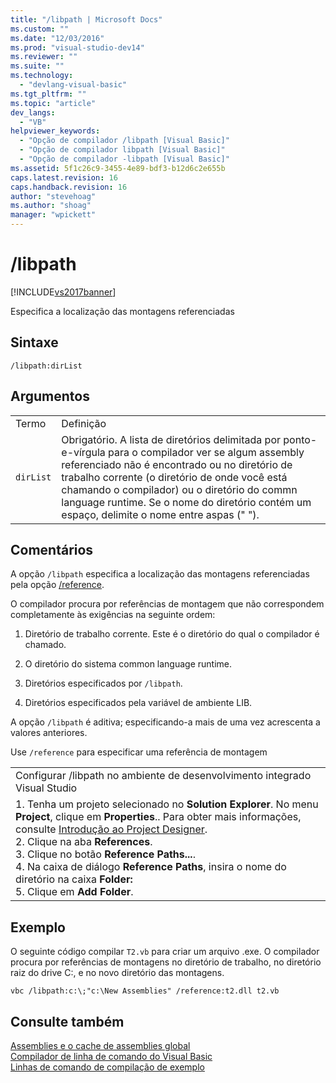 ```yaml
---
title: "/libpath | Microsoft Docs"
ms.custom: ""
ms.date: "12/03/2016"
ms.prod: "visual-studio-dev14"
ms.reviewer: ""
ms.suite: ""
ms.technology: 
  - "devlang-visual-basic"
ms.tgt_pltfrm: ""
ms.topic: "article"
dev_langs: 
  - "VB"
helpviewer_keywords: 
  - "Opção de compilador /libpath [Visual Basic]"
  - "Opção de compilador libpath [Visual Basic]"
  - "Opção de compilador -libpath [Visual Basic]"
ms.assetid: 5f1c26c9-3455-4e89-bdf3-b12d6c2e655b
caps.latest.revision: 16
caps.handback.revision: 16
author: "stevehoag"
ms.author: "shoag"
manager: "wpickett"
---
```

# /libpath
[!INCLUDE[vs2017banner](../../../csharp/includes/vs2017banner.md)]

Especifica a localização das montagens referenciadas  
  
## Sintaxe  
  
```  
/libpath:dirList  
```  
  
## Argumentos  
  
|||  
|-|-|  
|Termo|Definição|  
|`dirList`|Obrigatório.  A lista de diretórios delimitada por ponto\-e\-vírgula para o compilador ver se algum assembly referenciado não é encontrado ou no diretório de trabalho corrente \(o diretório de onde você está chamando o compilador\) ou o diretório do commn language runtime.  Se o nome do diretório contém um espaço, delimite o nome entre aspas \(" "\).|  
  
## Comentários  
 A opção `/libpath` especifica a localização das montagens referenciadas pela opção [\/reference](../../../visual-basic/reference/command-line-compiler/reference.md).  
  
 O compilador procura por referências de montagem que não correspondem completamente às exigências na seguinte ordem:  
  
1.  Diretório de trabalho corrente.  Este é o diretório do qual o compilador é chamado.  
  
2.  O diretório do sistema common language runtime.  
  
3.  Diretórios especificados por `/libpath`.  
  
4.  Diretórios especificados pela variável de ambiente LIB.  
  
 A opção  `/libpath` é aditiva; especificando\-a mais de uma vez acrescenta a valores anteriores.  
  
 Use `/reference` para especificar uma referência de montagem  
  
||  
|-|  
|Configurar \/libpath no ambiente de desenvolvimento integrado Visual Studio|  
|1.  Tenha um projeto selecionado no **Solution Explorer**.  No menu **Project**, clique em **Properties**..  Para obter mais informações, consulte [Introdução ao Project Designer](http://msdn.microsoft.com/pt-br/898dd854-c98d-430c-ba1b-a913ce3c73d7).<br />2.  Clique na aba **References**.<br />3.  Clique no botão **Reference Paths...**.<br />4.  Na caixa de diálogo **Reference Paths**, insira o nome do diretório na caixa **Folder:**<br />5.  Clique em **Add Folder**.|  
  
## Exemplo  
 O seguinte código compilar `T2.vb` para criar um arquivo .exe.  O compilador procura por referências de montagens no diretório de trabalho, no diretório raiz do drive C:, e no novo diretório das montagens.  
  
```  
vbc /libpath:c:\;"c:\New Assemblies" /reference:t2.dll t2.vb  
```  
  
## Consulte também  
 [Assemblies e o cache de assemblies global](../Topic/Assemblies%20and%20the%20Global%20Assembly%20Cache%20\(C%23%20and%20Visual%20Basic\).md)   
 [Compilador de linha de comando do Visual Basic](../../../visual-basic/reference/command-line-compiler/index.md)   
 [Linhas de comando de compilação de exemplo](../../../visual-basic/reference/command-line-compiler/sample-compilation-command-lines.md)